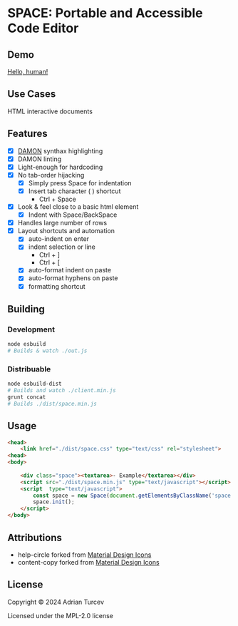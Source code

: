 # SPACE: Portable and Accessible Code Editor

## Demo

[Hello, human!](https://planviii.com/)

## Use Cases

HTML interactive documents

## Features

- [x] [DAMON](https://github.com/adrianturcev/SPACE) synthax highlighting
- [x] DAMON linting
- [x] Light-enough for hardcoding
- [x] No tab-order hijacking
    - [x] Simply press Space for indentation
    - [x] Insert tab character (	) shortcut
        - Ctrl + Space
- [x] Look & feel close to a basic html element
    - [x] Indent with Space/BackSpace
- [x] Handles large number of rows
- [x] Layout shortcuts and automation
    - [x] auto-indent on enter
    - [x] indent selection or line
        - Ctrl + ]
        - Ctrl + [
    - [x] auto-format indent on paste
    - [x] auto-format hyphens on paste
    - [x] formatting shortcut

## Building

### Development

```bash
node esbuild
# Builds & watch ./out.js
```

### Distribuable

```bash
node esbuild-dist
# Builds and watch ./client.min.js
grunt concat
# Builds ./dist/space.min.js
```

## Usage

```HTML
<head>
    <link href="./dist/space.css" type="text/css" rel="stylesheet">
<head>
<body>
    
    <div class="space"><textarea>- Example</textarea></div>
    <script src="./dist/space.min.js" type="text/javascript"></script>
    <script  type="text/javascript">
        const space = new Space(document.getElementsByClassName('space')[0], Prism);
        space.init();
    </script>
</body>
```

## Attributions

- help-circle forked from [Material Design Icons](https://pictogrammers.com/library/mdi/)
- content-copy forked from [Material Design Icons](https://pictogrammers.com/library/mdi/)

## License

Copyright © 2024 Adrian Turcev

Licensed under the MPL-2.0 license